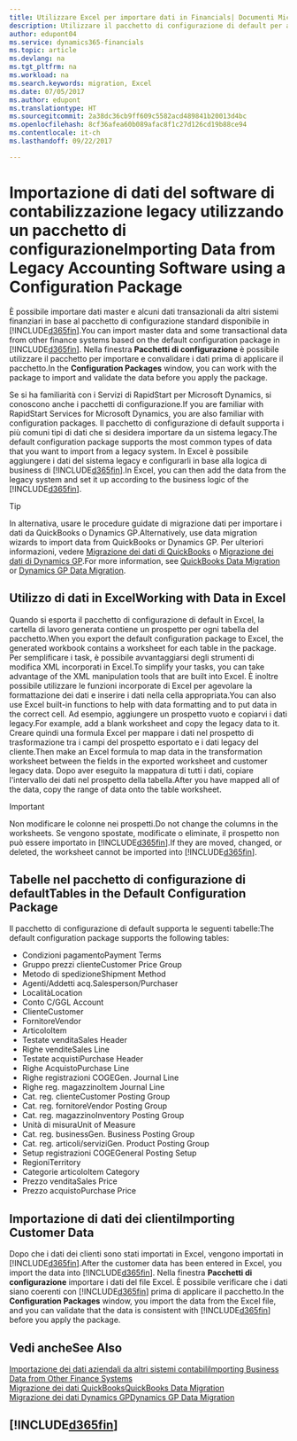 ```yaml
---
title: Utilizzare Excel per importare dati in Financials| Documenti Microsoft
description: Utilizzare il pacchetto di configurazione di default per aggiungere i dati del cliente in Excel e importare nuovamente i dati in Dynamics 365 for Financials.
author: edupont04
ms.service: dynamics365-financials
ms.topic: article
ms.devlang: na
ms.tgt_pltfrm: na
ms.workload: na
ms.search.keywords: migration, Excel
ms.date: 07/05/2017
ms.author: edupont
ms.translationtype: HT
ms.sourcegitcommit: 2a38dc36cb9ff609c5582acd489841b20013d4bc
ms.openlocfilehash: 8cf36afea60b089afac8f1c27d126cd19b88ce94
ms.contentlocale: it-ch
ms.lasthandoff: 09/22/2017

---
```

# <a name="importing-data-from-legacy-accounting-software-using-a-configuration-package"></a><span data-ttu-id="890f0-103">Importazione di dati del software di contabilizzazione legacy utilizzando un pacchetto di configurazione</span><span class="sxs-lookup"><span data-stu-id="890f0-103">Importing Data from Legacy Accounting Software using a Configuration Package</span></span>
<span data-ttu-id="890f0-104">È possibile importare dati master e alcuni dati transazionali da altri sistemi finanziari in base al pacchetto di configurazione standard disponibile in [!INCLUDE[d365fin](includes/d365fin_md.md)].</span><span class="sxs-lookup"><span data-stu-id="890f0-104">You can import master data and some transactional data from other finance systems based on the default configuration package in [!INCLUDE[d365fin](includes/d365fin_md.md)].</span></span> <span data-ttu-id="890f0-105">Nella finestra **Pacchetti di configurazione** è possibile utilizzare il pacchetto per importare e convalidare i dati prima di applicare il pacchetto.</span><span class="sxs-lookup"><span data-stu-id="890f0-105">In the **Configuration Packages** window, you can work with the package to import and validate the data before you apply the package.</span></span>  

<span data-ttu-id="890f0-106">Se si ha familiarità con i Servizi di RapidStart per Microsoft Dynamics, si conoscono anche i pacchetti di configurazione.</span><span class="sxs-lookup"><span data-stu-id="890f0-106">If you are familiar with RapidStart Services for Microsoft Dynamics, you are also familiar with configuration packages.</span></span> <span data-ttu-id="890f0-107">Il pacchetto di configurazione di default supporta i più comuni tipi di dati che si desidera importare da un sistema legacy.</span><span class="sxs-lookup"><span data-stu-id="890f0-107">The default configuration package supports the most common types of data that you want to import from a legacy system.</span></span> <span data-ttu-id="890f0-108">In Excel è possibile aggiungere i dati del sistema legacy e configurarli in base alla logica di business di [!INCLUDE[d365fin](includes/d365fin_md.md)].</span><span class="sxs-lookup"><span data-stu-id="890f0-108">In Excel, you can then add the data from the legacy system and set it up according to the business logic of the [!INCLUDE[d365fin](includes/d365fin_md.md)].</span></span>  

> [!TIP]  
>   <span data-ttu-id="890f0-109">In alternativa, usare le procedure guidate di migrazione dati per importare i dati da QuickBooks o Dynamics GP.</span><span class="sxs-lookup"><span data-stu-id="890f0-109">Alternatively, use data migration wizards to import data from QuickBooks or Dynamics GP.</span></span> <span data-ttu-id="890f0-110">Per ulteriori informazioni, vedere [Migrazione dei dati di QuickBooks](ui-extensions-quickbooks-data-migration.md) o [Migrazione dei dati di Dynamics GP](ui-extensions-dynamicsgp-data-migration.md).</span><span class="sxs-lookup"><span data-stu-id="890f0-110">For more information, see [QuickBooks Data Migration](ui-extensions-quickbooks-data-migration.md) or [Dynamics GP Data Migration](ui-extensions-dynamicsgp-data-migration.md).</span></span>  

## <a name="working-with-data-in-excel"></a><span data-ttu-id="890f0-111">Utilizzo di dati in Excel</span><span class="sxs-lookup"><span data-stu-id="890f0-111">Working with Data in Excel</span></span>
<span data-ttu-id="890f0-112">Quando si esporta il pacchetto di configurazione di default in Excel, la cartella di lavoro generata contiene un prospetto per ogni tabella del pacchetto.</span><span class="sxs-lookup"><span data-stu-id="890f0-112">When you export the default configuration package to Excel, the generated workbook contains a worksheet for each table in the package.</span></span> <span data-ttu-id="890f0-113">Per semplificare i task, è possibile avvantaggiarsi degli strumenti di modifica XML incorporati in Excel.</span><span class="sxs-lookup"><span data-stu-id="890f0-113">To simplify your tasks, you can take advantage of the XML manipulation tools that are built into Excel.</span></span> <span data-ttu-id="890f0-114">È inoltre possibile utilizzare le funzioni incorporate di Excel per agevolare la formattazione dei dati e inserire i dati nella cella appropriata.</span><span class="sxs-lookup"><span data-stu-id="890f0-114">You can also use Excel built-in functions to help with data formatting and to put data in the correct cell.</span></span> <span data-ttu-id="890f0-115">Ad esempio, aggiungere un prospetto vuoto e copiarvi i dati legacy.</span><span class="sxs-lookup"><span data-stu-id="890f0-115">For example, add a blank worksheet and copy the legacy data to it.</span></span> <span data-ttu-id="890f0-116">Creare quindi una formula Excel per mappare i dati nel prospetto di trasformazione tra i campi del prospetto esportato e i dati legacy del cliente.</span><span class="sxs-lookup"><span data-stu-id="890f0-116">Then make an Excel formula to map data in the transformation worksheet between the fields in the exported worksheet and customer legacy data.</span></span> <span data-ttu-id="890f0-117">Dopo aver eseguito la mappatura di tutti i dati, copiare l'intervallo dei dati nel prospetto della tabella.</span><span class="sxs-lookup"><span data-stu-id="890f0-117">After you have mapped all of the data, copy the range of data onto the table worksheet.</span></span>  

> [!IMPORTANT]  
>  <span data-ttu-id="890f0-118">Non modificare le colonne nei prospetti.</span><span class="sxs-lookup"><span data-stu-id="890f0-118">Do not change the columns in the worksheets.</span></span> <span data-ttu-id="890f0-119">Se vengono spostate, modificate o eliminate, il prospetto non può essere importato in [!INCLUDE[d365fin](includes/d365fin_md.md)].</span><span class="sxs-lookup"><span data-stu-id="890f0-119">If they are moved, changed, or deleted, the worksheet cannot be imported into [!INCLUDE[d365fin](includes/d365fin_md.md)].</span></span>

## <a name="tables-in-the-default-configuration-package"></a><span data-ttu-id="890f0-120">Tabelle nel pacchetto di configurazione di default</span><span class="sxs-lookup"><span data-stu-id="890f0-120">Tables in the Default Configuration Package</span></span>
<span data-ttu-id="890f0-121">Il pacchetto di configurazione di default supporta le seguenti tabelle:</span><span class="sxs-lookup"><span data-stu-id="890f0-121">The default configuration package supports the following tables:</span></span>

-   <span data-ttu-id="890f0-122">Condizioni pagamento</span><span class="sxs-lookup"><span data-stu-id="890f0-122">Payment Terms</span></span>
-   <span data-ttu-id="890f0-123">Gruppo prezzi cliente</span><span class="sxs-lookup"><span data-stu-id="890f0-123">Customer Price Group</span></span>
-   <span data-ttu-id="890f0-124">Metodo di spedizione</span><span class="sxs-lookup"><span data-stu-id="890f0-124">Shipment Method</span></span>
-   <span data-ttu-id="890f0-125">Agenti/Addetti acq.</span><span class="sxs-lookup"><span data-stu-id="890f0-125">Salesperson/Purchaser</span></span>
-   <span data-ttu-id="890f0-126">Località</span><span class="sxs-lookup"><span data-stu-id="890f0-126">Location</span></span>
-   <span data-ttu-id="890f0-127">Conto C/G</span><span class="sxs-lookup"><span data-stu-id="890f0-127">GL Account</span></span>
-   <span data-ttu-id="890f0-128">Cliente</span><span class="sxs-lookup"><span data-stu-id="890f0-128">Customer</span></span>
-   <span data-ttu-id="890f0-129">Fornitore</span><span class="sxs-lookup"><span data-stu-id="890f0-129">Vendor</span></span>
-   <span data-ttu-id="890f0-130">Articolo</span><span class="sxs-lookup"><span data-stu-id="890f0-130">Item</span></span>
-   <span data-ttu-id="890f0-131">Testate vendita</span><span class="sxs-lookup"><span data-stu-id="890f0-131">Sales Header</span></span>
-   <span data-ttu-id="890f0-132">Righe vendite</span><span class="sxs-lookup"><span data-stu-id="890f0-132">Sales Line</span></span>
-   <span data-ttu-id="890f0-133">Testate acquisti</span><span class="sxs-lookup"><span data-stu-id="890f0-133">Purchase Header</span></span>
-   <span data-ttu-id="890f0-134">Righe Acquisto</span><span class="sxs-lookup"><span data-stu-id="890f0-134">Purchase Line</span></span>
-   <span data-ttu-id="890f0-135">Righe registrazioni COGE</span><span class="sxs-lookup"><span data-stu-id="890f0-135">Gen. Journal Line</span></span>
-   <span data-ttu-id="890f0-136">Righe reg. magazzino</span><span class="sxs-lookup"><span data-stu-id="890f0-136">Item Journal Line</span></span>
-   <span data-ttu-id="890f0-137">Cat. reg. cliente</span><span class="sxs-lookup"><span data-stu-id="890f0-137">Customer Posting Group</span></span>
-   <span data-ttu-id="890f0-138">Cat. reg. fornitore</span><span class="sxs-lookup"><span data-stu-id="890f0-138">Vendor Posting Group</span></span>
-   <span data-ttu-id="890f0-139">Cat. reg. magazzino</span><span class="sxs-lookup"><span data-stu-id="890f0-139">Inventory Posting Group</span></span>
-   <span data-ttu-id="890f0-140">Unità di misura</span><span class="sxs-lookup"><span data-stu-id="890f0-140">Unit of Measure</span></span>
-   <span data-ttu-id="890f0-141">Cat. reg. business</span><span class="sxs-lookup"><span data-stu-id="890f0-141">Gen. Business Posting Group</span></span>
-   <span data-ttu-id="890f0-142">Cat. reg. articoli/servizi</span><span class="sxs-lookup"><span data-stu-id="890f0-142">Gen. Product Posting Group</span></span>
-   <span data-ttu-id="890f0-143">Setup registrazioni COGE</span><span class="sxs-lookup"><span data-stu-id="890f0-143">General Posting Setup</span></span>
-   <span data-ttu-id="890f0-144">Regioni</span><span class="sxs-lookup"><span data-stu-id="890f0-144">Territory</span></span>
-   <span data-ttu-id="890f0-145">Categorie articolo</span><span class="sxs-lookup"><span data-stu-id="890f0-145">Item Category</span></span>
-   <span data-ttu-id="890f0-146">Prezzo vendita</span><span class="sxs-lookup"><span data-stu-id="890f0-146">Sales Price</span></span>
-   <span data-ttu-id="890f0-147">Prezzo acquisto</span><span class="sxs-lookup"><span data-stu-id="890f0-147">Purchase Price</span></span>

## <a name="importing-customer-data"></a><span data-ttu-id="890f0-148">Importazione di dati dei clienti</span><span class="sxs-lookup"><span data-stu-id="890f0-148">Importing Customer Data</span></span>
<span data-ttu-id="890f0-149">Dopo che i dati dei clienti sono stati importati in Excel, vengono importati in [!INCLUDE[d365fin](includes/d365fin_md.md)].</span><span class="sxs-lookup"><span data-stu-id="890f0-149">After the customer data has been entered in Excel, you import the data into [!INCLUDE[d365fin](includes/d365fin_md.md)].</span></span> <span data-ttu-id="890f0-150">Nella finestra **Pacchetti di configurazione** importare i dati del file Excel. È possibile verificare che i dati siano coerenti con [!INCLUDE[d365fin](includes/d365fin_md.md)] prima di applicare il pacchetto.</span><span class="sxs-lookup"><span data-stu-id="890f0-150">In the **Configuration Packages** window, you import the data from the Excel file, and you can validate that the data is consistent with [!INCLUDE[d365fin](includes/d365fin_md.md)] before you apply the package.</span></span>

## <a name="see-also"></a><span data-ttu-id="890f0-151">Vedi anche</span><span class="sxs-lookup"><span data-stu-id="890f0-151">See Also</span></span>
[<span data-ttu-id="890f0-152">Importazione dei dati aziendali da altri sistemi contabili</span><span class="sxs-lookup"><span data-stu-id="890f0-152">Importing Business Data from Other Finance Systems</span></span>](upload-data.md)  
[<span data-ttu-id="890f0-153">Migrazione dei dati QuickBooks</span><span class="sxs-lookup"><span data-stu-id="890f0-153">QuickBooks Data Migration</span></span>](ui-extensions-quickbooks-data-migration.md)  
[<span data-ttu-id="890f0-154">Migrazione dei dati Dynamics GP</span><span class="sxs-lookup"><span data-stu-id="890f0-154">Dynamics GP Data Migration</span></span>](ui-extensions-dynamicsgp-data-migration.md)  

## [!INCLUDE[d365fin](includes/free_trial_md.md)]

